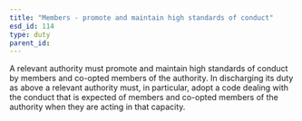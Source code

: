 ```yaml
---
title: "Members - promote and maintain high standards of conduct"
esd_id: 114
type: duty
parent_id:  
---
```


A relevant authority must promote and maintain high standards of conduct by members and co-opted members of the authority.    In discharging its duty as above a relevant authority must, in particular, adopt a code dealing with the conduct that is expected of members and co-opted members of the authority when they are acting in that capacity.

